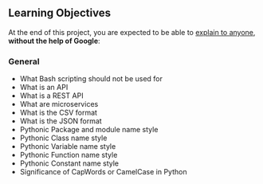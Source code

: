 <h2>Learning Objectives</h2>
<p>At the end of this project, you are expected to be able to <a href="https://intranet.alxswe.com/rltoken/03Evn5VsICwJUAiTdu0zHA" title="explain to anyone" target="_blank">explain to anyone</a>, <strong>without the help of Google</strong>:</p>
<h3>General</h3>
<ul>
    <li>What Bash scripting should not be used for</li>
    <li>What is an API</li>
    <li>What is a REST API</li>
    <li>What are microservices</li>
    <li>What is the CSV format</li>
    <li>What is the JSON format</li>
    <li>Pythonic Package and module name style</li>
    <li>Pythonic Class name style</li>
    <li>Pythonic Variable name style</li>
    <li>Pythonic Function name style</li>
    <li>Pythonic Constant name style</li>
    <li>Significance of CapWords or CamelCase in Python</li>
</ul>